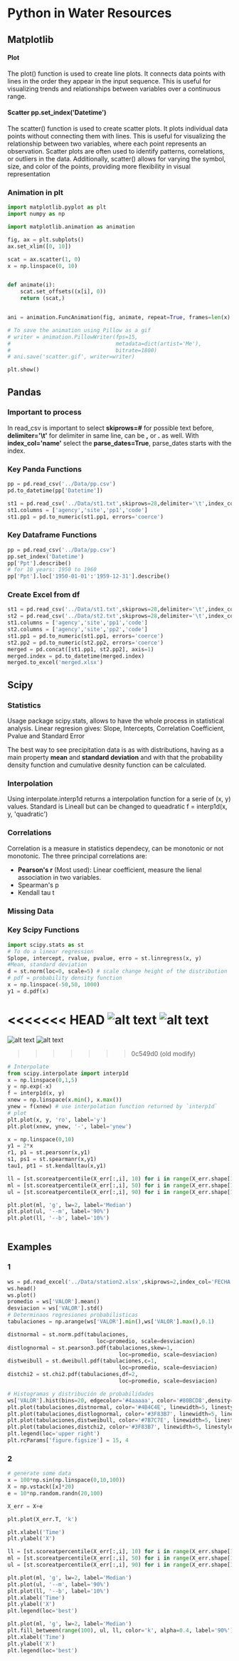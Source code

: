 # Python in Water Resources

## Matplotlib

#### Plot

The plot() function is used to create line plots. It connects data points with lines in the order they appear in the input sequence. This is useful for visualizing trends and relationships between variables over a continuous range.

#### Scatter pp.set_index('Datetime')

The scatter() function is used to create scatter plots. It plots individual data points without connecting them with lines. This is useful for visualizing the relationship between two variables, where each point represents an observation. Scatter plots are often used to identify patterns, correlations, or outliers in the data. Additionally, scatter() allows for varying the symbol, size, and color of the points, providing more flexibility in visual representation
### Animation in plt

```python
import matplotlib.pyplot as plt
import numpy as np

import matplotlib.animation as animation

fig, ax = plt.subplots()
ax.set_xlim([0, 10])

scat = ax.scatter(1, 0)
x = np.linspace(0, 10)


def animate(i):
    scat.set_offsets((x[i], 0))
    return (scat,)


ani = animation.FuncAnimation(fig, animate, repeat=True, frames=len(x) - 1, interval=50)

# To save the animation using Pillow as a gif
# writer = animation.PillowWriter(fps=15,
#                                 metadata=dict(artist='Me'),
#                                 bitrate=1800)
# ani.save('scatter.gif', writer=writer)

plt.show()
```

## Pandas

### Important to process

In read_csv is important to select **skiprows=#** for possible text before, **delimiter='\t'** for delimiter in same line, can be **,** or **.** as well.
With **index_col='name'** select the **parse_dates=True**, parse_dates starts with the index.

### Key Panda Functions

```python
pp = pd.read_csv('../Data/pp.csv')
pd.to_datetime(pp['Datetime'])

st1 = pd.read_csv('../Data/st1.txt',skiprows=28,delimiter='\t',index_col='datetime',parse_dates=True)[1:]
st1.columns = ['agency','site','pp1','code']
st1.pp1 = pd.to_numeric(st1.pp1, errors='coerce')
```

### Key Dataframe Functions

```python
pp = pd.read_csv('../Data/pp.csv')
pp.set_index('Datetime')
pp['Ppt'].describe()
# for 10 years: 1950 to 1960
pp['Ppt'].loc['1950-01-01':'1959-12-31'].describe()
```

### Create Excel from df
```python
st1 = pd.read_csv('../Data/st1.txt',skiprows=28,delimiter='\t',index_col='datetime',parse_dates=True)[1:]
st2 = pd.read_csv('../Data/st2.txt',skiprows=28,delimiter='\t',index_col='datetime',parse_dates=True)[1:]
st1.columns = ['agency','site','pp1','code']
st2.columns = ['agency','site','pp2','code']
st1.pp1 = pd.to_numeric(st1.pp1, errors='coerce')
st2.pp2 = pd.to_numeric(st2.pp2, errors='coerce')
merged = pd.concat([st1.pp1, st2.pp2], axis=1)
merged.index = pd.to_datetime(merged.index)
merged.to_excel('merged.xlsx')
```


## Scipy

### Statistics

Usage package scipy.stats, allows to have the whole process in statistical analysis.
Linear regresion gives: Slope, Intercepts, Correlation Coefficient, Pvalue and Standard Error

The best way to see precipitation data is as with distributions, having as a main property **mean** and **standard deviation** and with that the probability density function and cumulative desnity function can be calculated.

### Interpolation

Using interpolate.interp1d returns a interpolation function for a serie of (x, y) values.
Standard is Lineall but can be changed to queadratic
f = interp1d(x, y, 'quadratic')

### Correlations

Correlation is a measure in statistics dependecy, can be monotonic or not monotonic. The three principal correlations are:

- **Pearson's r** (Most used): Linear coefficient, measure the lienal association in two variables.
- Spearman's p
- Kendall tau t

### Missing Data

### Key Scipy Functions

```python
import scipy.stats as st
# To do a linear regression
Splope, intercept, rvalue, pvalue, erro = st.linregress(x, y)
#Mean, standard deviation
d = st.norm(loc=0, scale=5) # scale change height of the distribution
# pdf = probability density function
x = np.linspace(-50,50, 1000)
y1 = d.pdf(x)
```
<<<<<<< HEAD
![alt text](pdf.png)
![alt text](cdf.png)
=======

![alt text](images/pdf.png)
![alt text](images/cdf.png)
>>>>>>> 0c549d0 (old modify)

```python
# Interpolate
from scipy.interpolate import interp1d
x = np.linspace(0,1,5)
y = np.exp(-x)
f = interp1d(x, y)
xnew = np.linspace(x.min(), x.max())
ynew = f(xnew) # use interpolation function returned by `interp1d`
# plot
plt.plot(x, y, 'ro', label='y')
plt.plot(xnew, ynew, '-', label='ynew')
```

```python
x = np.linspace(0,10)
y1 = 2*x
r1, p1 = st.pearsonr(x,y1)
s1, ps1 = st.spearmanr(x,y1)
tau1, pt1 = st.kendalltau(x,y1)
```

```python
ll = [st.scoreatpercentile(X_err[:,i], 10) for i in range(X_err.shape[1])] # 10th percentile
ml = [st.scoreatpercentile(X_err[:,i], 50) for i in range(X_err.shape[1])] # 50th percentile
ul = [st.scoreatpercentile(X_err[:,i], 90) for i in range(X_err.shape[1])] # 90th percentile

plt.plot(ml, 'g', lw=2, label='Median')
plt.plot(ul, '--m', label='90%')
plt.plot(ll, '--b', label='10%')
```

```python

```

## Examples

### 1

```python
ws = pd.read_excel('../Data/station2.xlsx',skiprows=2,index_col='FECHA',parse_dates=True)
ws.head()
ws.plot()
promedio = ws['VALOR'].mean()
desviacion = ws['VALOR'].std()
# Determinaos regresiones probabilisticas
tabulaciones = np.arange(ws['VALOR'].min(),ws['VALOR'].max(),0.1)

distnormal = st.norm.pdf(tabulaciones,
                            loc=promedio, scale=desviacion)
distlognormal = st.pearson3.pdf(tabulaciones,skew=1,
                                   loc=promedio, scale=desviacion)
distweibull = st.dweibull.pdf(tabulaciones,c=1,
                                   loc=promedio, scale=desviacion)
distchi2 = st.chi2.pdf(tabulaciones,df=2,
                                   loc=promedio, scale=desviacion)

# Histogramas y distribución de probabilidades
ws['VALOR'].hist(bins=20, edgecolor='#4aaaaa', color='#80BCD8',density=True)
plt.plot(tabulaciones,distnormal, color='#4B4C4E', linewidth=5, linestyle='--',label='Dist Normal')
plt.plot(tabulaciones,distlognormal, color='#3F83B7', linewidth=5, linestyle='--', label='Dist Lognormal')
plt.plot(tabulaciones,distweibull, color='#7B7C7E', linewidth=5, linestyle='-.', label='Dist Weibull')
plt.plot(tabulaciones,distchi2, color='#3F83B7', linewidth=5, linestyle=':', label='Dis Chi2')
plt.legend(loc='upper right')
plt.rcParams['figure.figsize'] = 15, 4
```

### 2

```python
# generate some data
x = 100*np.sin(np.linspace(0,10,100))
X = np.vstack([x]*20)
e = 10*np.random.randn(20,100)

X_err = X+e

plt.plot(X_err.T, 'k')

plt.xlabel('Time')
plt.ylabel('X')

ll = [st.scoreatpercentile(X_err[:,i], 10) for i in range(X_err.shape[1])] # 10th percentile
ml = [st.scoreatpercentile(X_err[:,i], 50) for i in range(X_err.shape[1])] # 50th percentile
ul = [st.scoreatpercentile(X_err[:,i], 90) for i in range(X_err.shape[1])] # 90th percentile

plt.plot(ml, 'g', lw=2, label='Median')
plt.plot(ul, '--m', label='90%')
plt.plot(ll, '--b', label='10%')
plt.xlabel('Time')
plt.ylabel('X')
plt.legend(loc='best')

plt.plot(ml, 'g', lw=2, label='Median')
plt.fill_between(range(100), ul, ll, color='k', alpha=0.4, label='90%')
plt.xlabel('Time')
plt.ylabel('X')
plt.legend(loc='best')
```

